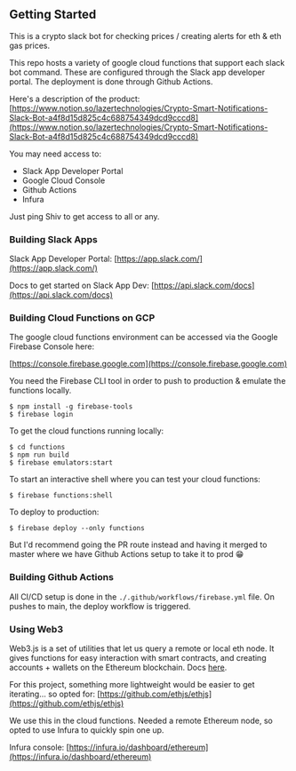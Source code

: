 ## Getting Started

This is a crypto slack bot for checking prices / creating alerts for eth & eth gas prices.

This repo hosts a variety of google cloud functions that support each slack bot command. These are configured through the Slack app developer portal. The deployment is done through Github Actions. 

Here's a description of the product: [https://www.notion.so/lazertechnologies/Crypto-Smart-Notifications-Slack-Bot-a4f8d15d825c4c688754349dcd9cccd8](https://www.notion.so/lazertechnologies/Crypto-Smart-Notifications-Slack-Bot-a4f8d15d825c4c688754349dcd9cccd8)

You may need access to:

* Slack App Developer Portal
* Google Cloud Console
* Github Actions
* Infura

Just ping Shiv to get access to all or any.


### Building Slack Apps

Slack App Developer Portal: [https://app.slack.com/](https://app.slack.com/)

Docs to get started on Slack App Dev: [https://api.slack.com/docs](https://api.slack.com/docs)

### Building Cloud Functions on GCP

The google cloud functions environment can be accessed via the Google Firebase Console here:

[https://console.firebase.google.com](https://console.firebase.google.com)

You need the Firebase CLI tool in order to push to production & emulate the functions locally.

```
$ npm install -g firebase-tools
$ firebase login
```

To get the cloud functions running locally:

```
$ cd functions
$ npm run build
$ firebase emulators:start
```
To start an interactive shell where you can test your cloud functions: 

```
$ firebase functions:shell
```
To deploy to production:

```
$ firebase deploy --only functions
```
But I'd recommend going the PR route instead and having it merged to master where we have Github Actions setup to take it to prod 😁

### Building Github Actions

All CI/CD setup is done in the `./.github/workflows/firebase.yml` file. On pushes to main, the deploy workflow is triggered.

### Using Web3

Web3.js is a set of utilities that let us query a remote or local eth node. It gives functions for easy interaction with smart contracts, and creating accounts + wallets on the Ethereum blockchain. Docs [here](https://web3js.readthedocs.io/en/v1.5.2/).

For this project, something more lightweight would be easier to get iterating... so opted for: [https://github.com/ethjs/ethjs](https://github.com/ethjs/ethjs)

We use this in the cloud functions. Needed a remote Ethereum node, so opted to use Infura to quickly spin one up. 

Infura console: [https://infura.io/dashboard/ethereum](https://infura.io/dashboard/ethereum)



